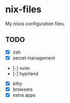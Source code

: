 # nix-files
My nixos configuration files.

## TODO
- [x] zsh
- [x] secret management
- [-] nvim
- [-] hyprland
- [x] kitty
- [x] browsers
- [x] extra apps
